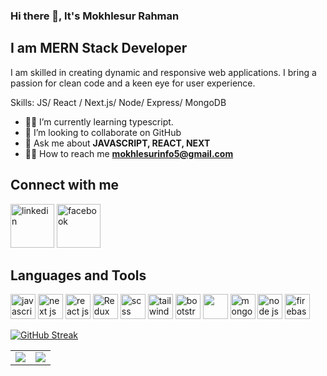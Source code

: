 ### Hi there 👋, It's Mokhlesur Rahman
## I am MERN Stack Developer
I am skilled in creating dynamic and responsive web applications. I bring a passion for clean code and a keen eye for user experience.

Skills:  JS/ React / Next.js/ Node/ Express/ MongoDB

- 👨‍🏫 I’m currently learning typescript. 
- 👯 I’m looking to collaborate on GitHub 
- 💬 Ask me about **JAVASCRIPT, REACT, NEXT**
- 🕵️‍♂️ How to reach me **mokhlesurinfo5@gmail.com**

## Connect with me
[<img src='https://raw.githubusercontent.com/mir-hussain/mir-hussain/main/images/icons/Linkedin.png' alt='linkedin' height='70'>](https://www.linkedin.com/in/mokhlesur-rahaman-082b98251/) 
[<img src='https://raw.githubusercontent.com/mir-hussain/mir-hussain/main/images/icons/Facebook.png' alt='facebook' height='70'>](https://www.facebook.com/pm.mokhles)


## Languages and Tools
[<img src='https://raw.githubusercontent.com/mir-hussain/mir-hussain/main/images/icons/JavaScript.png' alt='javascript' height='40'>](https://developer.mozilla.org/en-US/docs/Web/JavaScript)
[<img src='https://cdn.icon-icons.com/icons2/2148/PNG/512/nextjs_icon_132160.png' alt='next js' height='40'>](https://nextjs.org/) 
[<img src='https://github.com/mir-hussain/mir-hussain/raw/main/images/icons/react.png' alt='react js' height='40'>](https://react.dev/)
[<img src='https://raw.githubusercontent.com/mir-hussain/mir-hussain/main/images/icons/redux.png' alt='Redux' height='40'>](https://redux.js.org/)
[<img src='https://raw.githubusercontent.com/mir-hussain/mir-hussain/main/images/icons/sass.png' alt='scss' height='40'>](https://sass-lang.com/)
[<img src='https://raw.githubusercontent.com/mir-hussain/mir-hussain/main/images/icons/tailwind.png' alt='tailwindcss' height='40'>](https://tailwindcss.com/)
[<img src='https://raw.githubusercontent.com/mir-hussain/mir-hussain/main/images/icons/Bootsrap.png' alt='bootstrap' height='40'>](https://getbootstrap.com/docs/5.3/getting-started/introduction/)
[<img src='https://raw.githubusercontent.com/mir-hussain/mir-hussain/main/images/icons/express.png' height='40'>](https://expressjs.com/)
[<img src='https://raw.githubusercontent.com/mir-hussain/mir-hussain/main/images/icons/mongo.png' alt='mongodb' height='40'>](https://www.mongodb.com/atlas/database)
[<img src='https://raw.githubusercontent.com/mir-hussain/mir-hussain/main/images/icons/node.png' alt='node js' height='40'>](https://nodejs.org/en)
[<img src='https://raw.githubusercontent.com/mir-hussain/mir-hussain/main/images/icons/firebase.png' alt='firebase' height='40'>](https://firebase.google.com/)


[![GitHub Streak](https://github-readme-streak-stats.herokuapp.com?user=pm-rahman)](https://git.io/streak-stats)

<table >
        <tr>
             <td><img src="https://github-readme-stats.vercel.app/api/top-langs/?username=pm-rahman&layout=compact&show_icons=true&title_color=34abeb&icon_color=34abeb&text_color=151515&bg_color=ffffff"/></td>   
             <td><img src="https://github-readme-stats.vercel.app/api?username=pm-rahman&show_icons=true&title_color=34abeb&icon_color=34abeb&text_color=151515&bg_color=ffffff"/></td>
        </tr>
</table>


</div>
